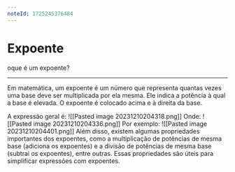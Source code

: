 ```yaml
---
noteId: 1725245376484
---
```


# Expoente

oque é um expoente?

---

Em matemática, um expoente é um número que representa quantas vezes uma base deve ser multiplicada por ela mesma. Ele indica a potência à qual a base é elevada. O expoente é colocado acima e à direita da base.

A expressão geral é:
![[Pasted image 20231210204318.png]]
Onde:
![[Pasted image 20231210204336.png]]
Por exemplo:
![[Pasted image 20231210204401.png]]
Além disso, existem algumas propriedades importantes dos expoentes, como a multiplicação de potências de mesma base (adiciona os expoentes) e a divisão de potências de mesma base (subtrai os expoentes), entre outras. Essas propriedades são úteis para simplificar expressões com expoentes.
